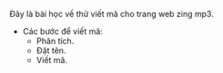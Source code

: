 Đây là bài học về thử viết mã cho trang web zing mp3.
- Các bước để viết mã: 
	+ Phân tích.
	+ Đặt tên.
	+ Viết mã.